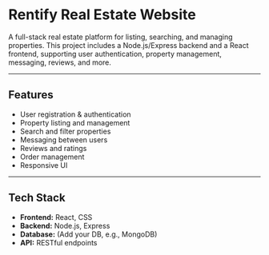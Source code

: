 # Rentify Real Estate Website

A full-stack real estate platform for listing, searching, and managing properties. This project includes a Node.js/Express backend and a React frontend, supporting user authentication, property management, messaging, reviews, and more.

---

## Features
- User registration & authentication
- Property listing and management
- Search and filter properties
- Messaging between users
- Reviews and ratings
- Order management
- Responsive UI

---

## Tech Stack
- **Frontend:** React, CSS
- **Backend:** Node.js, Express
- **Database:** (Add your DB, e.g., MongoDB)
- **API:** RESTful endpoints

